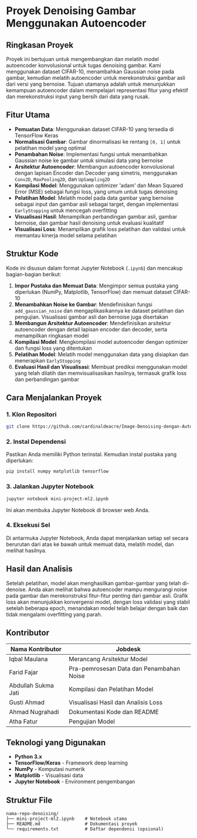 # Proyek Denoising Gambar Menggunakan Autoencoder

## Ringkasan Proyek

Proyek ini bertujuan untuk mengembangkan dan melatih model autoencoder konvolusional untuk tugas denoising gambar. Kami menggunakan dataset CIFAR-10, menambahkan Gaussian noise pada gambar, kemudian melatih autoencoder untuk merekonstruksi gambar asli dari versi yang bernoise. Tujuan utamanya adalah untuk menunjukkan kemampuan autoencoder dalam mempelajari representasi fitur yang efektif dan merekonstruksi input yang bersih dari data yang rusak.

## Fitur Utama

- **Pemuatan Data**: Menggunakan dataset CIFAR-10 yang tersedia di TensorFlow Keras
- **Normalisasi Gambar**: Gambar dinormalisasi ke rentang `[0, 1]` untuk pelatihan model yang optimal
- **Penambahan Noise**: Implementasi fungsi untuk menambahkan Gaussian noise ke gambar untuk simulasi data yang bernoise
- **Arsitektur Autoencoder**: Membangun autoencoder konvolusional dengan lapisan Encoder dan Decoder yang simetris, menggunakan `Conv2D`, `MaxPooling2D`, dan `UpSampling2D`
- **Kompilasi Model**: Menggunakan optimizer 'adam' dan Mean Squared Error (MSE) sebagai fungsi loss, yang umum untuk tugas denoising
- **Pelatihan Model**: Melatih model pada data gambar yang bernoise sebagai input dan gambar asli sebagai target, dengan implementasi `EarlyStopping` untuk mencegah overfitting
- **Visualisasi Hasil**: Menampilkan perbandingan gambar asli, gambar bernoise, dan gambar hasil denoising untuk evaluasi kualitatif
- **Visualisasi Loss**: Menampilkan grafik loss pelatihan dan validasi untuk memantau kinerja model selama pelatihan

## Struktur Kode

Kode ini disusun dalam format Jupyter Notebook (`.ipynb`) dan mencakup bagian-bagian berikut:

1. **Impor Pustaka dan Memuat Data**: Mengimpor semua pustaka yang diperlukan (NumPy, Matplotlib, TensorFlow) dan memuat dataset CIFAR-10
2. **Menambahkan Noise ke Gambar**: Mendefinisikan fungsi `add_gaussian_noise` dan mengaplikasikannya ke dataset pelatihan dan pengujian. Visualisasi gambar asli dan bernoise juga disertakan
3. **Membangun Arsitektur Autoencoder**: Mendefinisikan arsitektur autoencoder dengan detail lapisan encoder dan decoder, serta menampilkan ringkasan model
4. **Kompilasi Model**: Mengkompilasi model autoencoder dengan optimizer dan fungsi loss yang ditentukan
5. **Pelatihan Model**: Melatih model menggunakan data yang disiapkan dan menerapkan `EarlyStopping`
6. **Evaluasi Hasil dan Visualisasi**: Membuat prediksi menggunakan model yang telah dilatih dan memvisualisasikan hasilnya, termasuk grafik loss dan perbandingan gambar

## Cara Menjalankan Proyek

### 1. Klon Repositori

```bash
git clone https://github.com/cardinaldeacre/Image-Denoising-dengan-Autoencoder.git
```


### 2. Instal Dependensi

Pastikan Anda memiliki Python terinstal. Kemudian instal pustaka yang diperlukan:

```bash
pip install numpy matplotlib tensorflow
```

### 3. Jalankan Jupyter Notebook

```bash
jupyter notebook mini-project-ml2.ipynb
```

Ini akan membuka Jupyter Notebook di browser web Anda.

### 4. Eksekusi Sel

Di antarmuka Jupyter Notebook, Anda dapat menjalankan setiap sel secara berurutan dari atas ke bawah untuk memuat data, melatih model, dan melihat hasilnya.

## Hasil dan Analisis

Setelah pelatihan, model akan menghasilkan gambar-gambar yang telah di-denoise. Anda akan melihat bahwa autoencoder mampu mengurangi noise pada gambar dan merekonstruksi fitur-fitur penting dari gambar asli. Grafik loss akan menunjukkan konvergensi model, dengan loss validasi yang stabil setelah beberapa epoch, menandakan model telah belajar dengan baik dan tidak mengalami overfitting yang parah.

## Kontributor

| **Nama Kontributor** | **Jobdesk** |
|----------------------|-------------|
| Iqbal Maulana | Merancang Arsitektur Model |
| Farid Fajar | Pra-pemrosesan Data dan Penambahan Noise |
| Abdullah Sukma Jati | Kompilasi dan Pelatihan Model |
| Gusti Ahmad | Visualisasi Hasil dan Analisis Loss |
| Ahmad Nugrahadi | Dokumentasi Kode dan README |
| Atha Fatur | Pengujian  Model |

## Teknologi yang Digunakan

- **Python 3.x**
- **TensorFlow/Keras** - Framework deep learning
- **NumPy** - Komputasi numerik
- **Matplotlib** - Visualisasi data
- **Jupyter Notebook** - Environment pengembangan

## Struktur File

```
nama-repo-denoising/
├── mini-project-ml2.ipynb    # Notebook utama
├── README.md                 # Dokumentasi proyek
└── requirements.txt          # Daftar dependensi (opsional)
```
